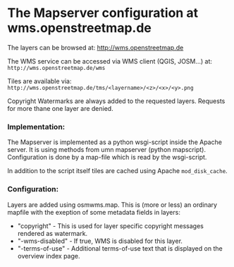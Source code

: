 # The Mapserver configuration at wms.openstreetmap.de

The layers can be browsed at: http://wms.openstreetmap.de

The WMS service can be accessed via WMS client (QGIS, JOSM...) at: `http://wms.openstreetmap.de/wms`

Tiles are available via: `http://wms.openstreetmap.de/tms/<layername>/<z>/<x>/<y>.png`

Copyright Watermarks are always added to the requested layers. Requests for
more thane one layer are denied.


### Implementation:

The Mapserver is implemented as a python wsgi-script inside the Apache
server.  It is using methods from umn mapserver (python mapscript). 
Configuration is done by a map-file which is read by the wsgi-script.

In addition to the script itself tiles are cached using Apache
`mod_disk_cache`.


### Configuration:

Layers are added using osmwms.map. This is (more or less) an ordinary mapfile
with the exeption of some metadata fields in layers:

* "copyright"     - This is used for layer specific copyright messages rendered as watermark.
* "-wms-disabled" - If true, WMS is disabled for this layer.
* "-terms-of-use" - Additional terms-of-use text that is displayed on the overview index page.

